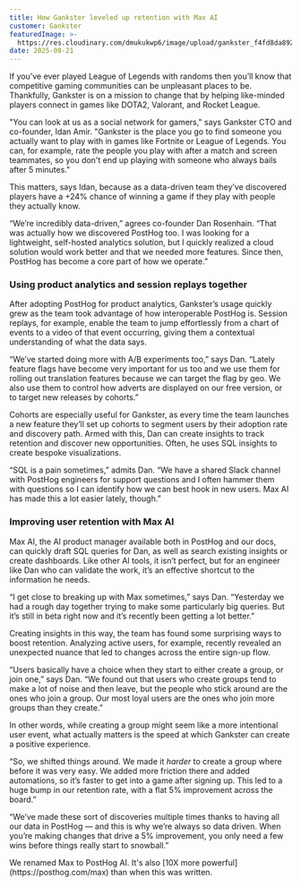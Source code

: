 ```yaml
---
title: How Gankster leveled up retention with Max AI
customer: Gankster
featuredImage: >-
  https://res.cloudinary.com/dmukukwp6/image/upload/gankster_f4fd8da892.jpg
date: 2025-08-21
---
```


If you’ve ever played League of Legends with randoms then you’ll know that competitive gaming communities can be unpleasant places to be. Thankfully, Gankster is on a mission to change that by helping like-minded players connect in games like DOTA2, Valorant, and Rocket League. 

"You can look at us as a social network for gamers," says Gankster CTO and co-founder, Idan Amir. "Gankster is the place you go to find someone you actually want to play with in games like Fortnite or League of Legends. You can, for example, rate the people you play with after a match and screen teammates, so you don't end up playing with someone who always bails after 5 minutes."

This matters, says Idan, because as a data-driven team they’ve discovered players have a +24% chance of winning a game if they play with people they actually know.

“We’re incredibly data-driven,” agrees co-founder Dan Rosenhain. “That was actually how we discovered PostHog too. I was looking for a lightweight, self-hosted analytics solution, but I quickly realized a cloud solution would work better and that we needed more features. Since then, PostHog has become a core part of how we operate.”

### Using product analytics and session replays together

After adopting PostHog for product analytics, Gankster’s usage quickly grew as the team took advantage of how interoperable PostHog is. Session replays, for example, enable the team to jump effortlessly from a chart of events to a video of that event occurring, giving them a contextual understanding of what the data says. 

“We’ve started doing more with A/B experiments too,” says Dan. “Lately feature flags have become very important for us too and we use them for rolling out translation features because we can target the flag by geo. We also use them to control how adverts are displayed on our free version, or to target new releases by cohorts.”

Cohorts are especially useful for Gankster, as every time the team launches a new feature they’ll set up cohorts to segment users by their adoption rate and discovery path. Armed with this, Dan can create insights to track retention and discover new opportunities. Often, he uses SQL insights to create bespoke visualizations. 

“SQL is a pain sometimes,” admits Dan. “We have a shared Slack channel with PostHog engineers for support questions and I often hammer them with questions so I can identify how we can best hook in new users. Max AI has made this a lot easier lately, though.”

### Improving user retention with Max AI
Max AI, the AI product manager available both in PostHog and our docs, can quickly draft SQL queries for Dan, as well as search existing insights or create dashboards. Like other AI tools, it isn’t perfect, but for an engineer like Dan who can validate the work, it’s an effective shortcut to the information he needs. 

“I get close to breaking up with Max sometimes,” says Dan. “Yesterday we had a rough day together trying to make some particularly big queries. But it’s still in beta right now and it’s recently been getting a lot better.”

Creating insights in this way, the team has found some surprising ways to boost retention. Analyzing active users, for example, recently revealed an unexpected nuance that led to changes across the entire sign-up flow.

“Users basically have a choice when they start to either create a group, or join one,” says Dan. “We found out that users who create groups tend to make a lot of noise and then leave, but the people who stick around are the ones who join a group. Our most loyal users are the ones who join more groups than they create.”

In other words, while creating a group might seem like a more intentional user event, what actually matters is the speed at which Gankster can create a positive experience. 

“So, we shifted things around. We made it _harder_ to create a group where before it was very easy. We added more friction there and added automations, so it’s faster to get into a game after signing up. This led to a huge bump in our retention rate, with a flat 5% improvement across the board.”

“We’ve made these sort of discoveries multiple times thanks to having all our data in PostHog — and this is why we’re always so data driven. When you’re making changes that drive a 5% improvement, you only need a few wins before things really start to snowball.”

<CalloutBox icon="IconInfo" title="Max who?" type="fyi">
We renamed Max to PostHog AI. It's also [10X more powerful](https://posthog.com/max) than when this was written.
</CalloutBox>